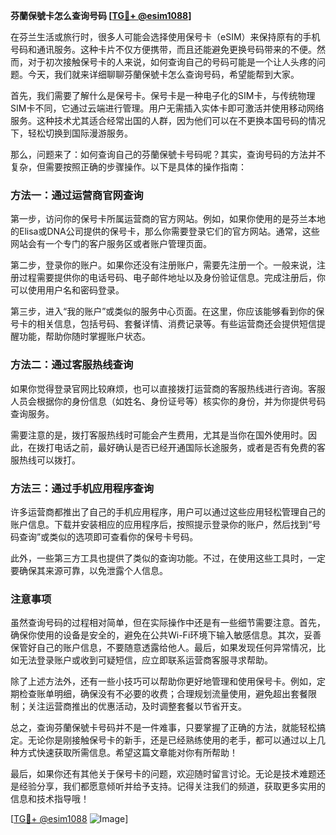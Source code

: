 **芬蘭保號卡怎么查询号码 [[TG💪+ @esim1088](https://t.me/s/esim1088)]**

在芬兰生活或旅行时，很多人可能会选择使用保号卡（eSIM）来保持原有的手机号码和通讯服务。这种卡片不仅方便携带，而且还能避免更换号码带来的不便。然而，对于初次接触保号卡的人来说，如何查询自己的号码可能是一个让人头疼的问题。今天，我们就来详细聊聊芬蘭保號卡怎么查询号码，希望能帮到大家。

首先，我们需要了解什么是保号卡。保号卡是一种电子化的SIM卡，与传统物理SIM卡不同，它通过云端进行管理。用户无需插入实体卡即可激活并使用移动网络服务。这种技术尤其适合经常出国的人群，因为他们可以在不更换本国号码的情况下，轻松切换到国际漫游服务。

那么，问题来了：如何查询自己的芬蘭保號卡号码呢？其实，查询号码的方法并不复杂，但需要按照正确的步骤操作。以下是具体的操作指南：

### 方法一：通过运营商官网查询

第一步，访问你的保号卡所属运营商的官方网站。例如，如果你使用的是芬兰本地的Elisa或DNA公司提供的保号卡，那么你需要登录它们的官方网站。通常，这些网站会有一个专门的客户服务区或者账户管理页面。

第二步，登录你的账户。如果你还没有注册账户，需要先注册一个。一般来说，注册过程需要提供你的电话号码、电子邮件地址以及身份验证信息。完成注册后，你可以使用用户名和密码登录。

第三步，进入“我的账户”或类似的服务中心页面。在这里，你应该能够看到你的保号卡的相关信息，包括号码、套餐详情、消费记录等。有些运营商还会提供短信提醒功能，帮助你随时掌握账户状态。

### 方法二：通过客服热线查询

如果你觉得登录官网比较麻烦，也可以直接拨打运营商的客服热线进行咨询。客服人员会根据你的身份信息（如姓名、身份证号等）核实你的身份，并为你提供号码查询服务。

需要注意的是，拨打客服热线时可能会产生费用，尤其是当你在国外使用时。因此，在拨打电话之前，最好确认是否已经开通国际长途服务，或者是否有免费的客服热线可以拨打。

### 方法三：通过手机应用程序查询

许多运营商都推出了自己的手机应用程序，用户可以通过这些应用轻松管理自己的账户信息。下载并安装相应的应用程序后，按照提示登录你的账户，然后找到“号码查询”或类似的选项即可查看你的保号卡号码。

此外，一些第三方工具也提供了类似的查询功能。不过，在使用这些工具时，一定要确保其来源可靠，以免泄露个人信息。

### 注意事项

虽然查询号码的过程相对简单，但在实际操作中还是有一些细节需要注意。首先，确保你使用的设备是安全的，避免在公共Wi-Fi环境下输入敏感信息。其次，妥善保管好自己的账户信息，不要随意透露给他人。最后，如果发现任何异常情况，比如无法登录账户或收到可疑短信，应立即联系运营商客服寻求帮助。

除了上述方法外，还有一些小技巧可以帮助你更好地管理和使用保号卡。例如，定期检查账单明细，确保没有不必要的收费；合理规划流量使用，避免超出套餐限制；关注运营商推出的优惠活动，及时调整套餐以节省开支。

总之，查询芬蘭保號卡号码并不是一件难事，只要掌握了正确的方法，就能轻松搞定。无论你是刚接触保号卡的新手，还是已经熟练使用的老手，都可以通过以上几种方式快速获取所需信息。希望这篇文章能对你有所帮助！

最后，如果你还有其他关于保号卡的问题，欢迎随时留言讨论。无论是技术难题还是经验分享，我们都愿意倾听并给予支持。记得关注我们的频道，获取更多实用的信息和技术指导哦！

[[TG💪+ @esim1088](https://t.me/s/esim1088) ![Image](https://i.postimg.cc/4NQfJmqS/Snipaste-2025-05-13-00-14-12.png)]